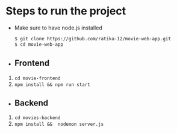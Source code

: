 # Steps to run the project

- Make sure to have node.js installed

  ```bash
  $ git clone https://github.com/ratika-12/movie-web-app.git
  $ cd movie-web-app
  ```


- ## Frontend
 1. ```cd movie-frontend```
 2. ```npm install && npm run start```

- ## Backend
1. ```cd movies-backend```
2. ```npm install &&  nodemon server.js```

